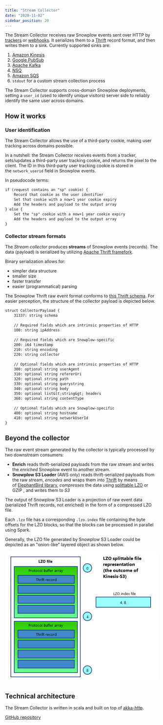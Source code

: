 ```yaml
---
title: "Stream Collector"
date: "2020-11-02"
sidebar_position: 20
---
```


The Stream Collector receives raw Snowplow events sent over HTTP by [trackers](/docs/migrated/collecting-data/collecting-from-own-applications/) or [webhooks](/docs/migrated/collecting-data/collecting-data-from-third-parties/). It serializes them to a [Thrift](http://thrift.apache.org/) record format, and then writes them to a sink. Currently supported sinks are:

1. [Amazon Kinesis](http://aws.amazon.com/kinesis/)
2. [Google PubSub](https://cloud.google.com/pubsub/)
3. [Apache Kafka](http://kafka.apache.org/)
4. [NSQ](http://nsq.io/)
5. [Amazon SQS](https://aws.amazon.com/sqs/)
6. `stdout` for a custom stream collection process

The Stream Collector supports cross-domain Snowplow deployments, setting a `user_id` (used to identify unique visitors) server side to reliably identify the same user across domains.[](https://github.com/snowplow/snowplow/wiki/Scala-stream-collector#how-it-works)

## How it works

### [](https://github.com/snowplow/snowplow/wiki/Scala-stream-collector#user-identification)User identification

The Stream Collector allows the use of a third-party cookie, making user tracking across domains possible.

In a nutshell: the Stream Collector receives events from a tracker, sets/updates a third-party user tracking cookie, and returns the pixel to the client. The ID in this third-party user tracking cookie is stored in the `network_userid` field in Snowplow events.

In pseudocode terms:

```
if (request contains an "sp" cookie) {
    Record that cookie as the user identifier
    Set that cookie with a now+1 year cookie expiry
    Add the headers and payload to the output array
} else {
    Set the "sp" cookie with a now+1 year cookie expiry
    Add the headers and payload to the output array
}
```

### Collector stream formats

The _Stream collector_ produces **streams** of Snowplow events (records). The data (payload) is serialized by utilizing [Apache Thrift framefork](http://thrift.apache.org/).

Binary serialization allows for:

- simpler data structure
- smaller size
- faster transfer
- easier (programmatical) parsing

The Snowplow Thrift raw event format conforms to [this Thrift schema](https://github.com/snowplow/iglu-central/blob/master/schemas/com.snowplowanalytics.snowplow/CollectorPayload/thrift/1-0-0). For easier perception, the structure of the collector payload is depicted below.

```
struct CollectorPayload {
	31337: string schema

	// Required fields which are intrinsic properties of HTTP
	100: string ipAddress

	// Required fields which are Snowplow-specific
	200: i64 timestamp
	210: string encoding
	220: string collector

	// Optional fields which are intrinsic properties of HTTP
	300: optional string userAgent
	310: optional string refererUri
	320: optional string path
	330: optional string querystring
	340: optional string body
	350: optional list&lt;string&gt; headers
	360: optional string contentType

	// Optional fields which are Snowplow-specific
	400: optional string hostname
	410: optional string networkUserId
}
```

## Beyond the collector

The raw event stream generated by the collector is typically processed by two downstream consumers:

- **Enrich** reads thrift-serialized payloads from the raw stream and writes the _enriched_ Snowplow event to another stream.
- **Snowplow S3 Loader** (AWS only) reads thrift-serialized payloads from the raw stream, _encodes_ and wraps them into [Thrift](http://thrift.apache.org/) by means of [ElephantBird library](https://github.com/twitter/elephant-bird), _compresses_ the data using [splittable LZO](http://blog.cloudera.com/blog/2009/11/hadoop-at-twitter-part-1-splittable-lzo-compression/) or GZIP , and writes them to _S3_

The output of Snowplow S3 Loader is a projection of raw event data (serialized Thrift records, not enriched) in the form of a compressed LZO file.

Each `.lzo` file has a corresponding `.lzo.index` file containing the byte offsets for the LZO blocks, so that the blocks can be processed in parallel using Spark.

Generally, the LZO file generated by Snowplow S3 Loader could be depicted as an "onion-like" layered object as shown below.

![](images/lzo-file.png)

## Technical architecture

The Stream Collector is written in scala and built on top of [akka-http](http://doc.akka.io/docs/akka-http/current/scala/http/).

[GitHub repository](https://github.com/snowplow/stream-collector)
